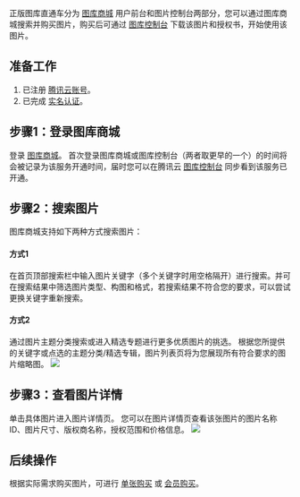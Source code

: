 
正版图库直通车分为 [图库商城](https://pic.cloud.tencent.com/) 用户前台和图片控制台两部分，您可以通过图库商城搜索并购买图片，购买后可通过 [图库控制台](https://console.cloud.tencent.com/ape/order) 下载该图片和授权书，开始使用该图片。

## 准备工作

1. 已注册 [腾讯云账号](https://cloud.tencent.com/document/product/378/17985)。
2. 已完成 [实名认证](https://cloud.tencent.com/document/product/378/3629)。
   

## 步骤1：登录图库商城

登录 [图库商城](https://pic.cloud.tencent.com/)。
首次登录图库商城或图库控制台（两者取更早的一个）的时间将会被记录为该服务开通时间，届时您可以在腾讯云 [图库控制台](https://console.cloud.tencent.com/ape) 同步看到该服务已开通。

   
	 
## 步骤2：搜索图片
图库商城支持如下两种方式搜索图片：

#### 方式1

在首页顶部搜索栏中输入图片关键字（多个关键字时用空格隔开）进行搜索。并可在搜索结果中筛选图片类型、构图和格式，若搜索结果不符合您的要求，可以尝试更换关键字重新搜索。

#### 方式2
通过图片主题分类搜索或进入精选专题进行更多优质图片的挑选。
   根据您所提供的关键字或点选的主题分类/精选专辑，图片列表页将为您展现所有符合要求的图片缩略图。
![](https://main.qcloudimg.com/raw/e34421724da02ae797291c4aec6ff1a3.jpg)
   
## 步骤3：查看图片详情

单击具体图片进入图片详情页。
您可以在图片详情页查看该张图片的图片名称 ID、图片尺寸、版权商名称，授权范围和价格信息。
![](https://main.qcloudimg.com/raw/67f43573802b4b3e50fc8b6e3148dc94.jpg)

## 后续操作

根据实际需求购买图片，可进行 [单张购买](https://cloud.tencent.com/document/product/1181/46411) 或 [会员购买](https://cloud.tencent.com/document/product/1181/46412)。


